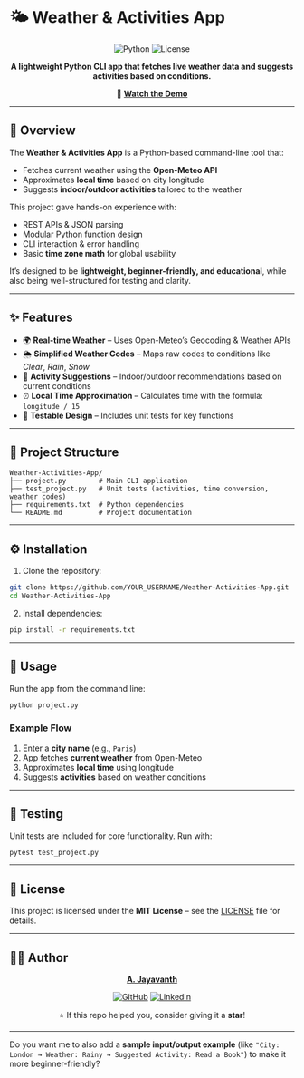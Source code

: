 # 🌤️ Weather & Activities App

<div align="center">

![Python](https://img.shields.io/badge/Python-3.x-blue.svg)
![License](https://img.shields.io/badge/License-MIT-green.svg)

**A lightweight Python CLI app that fetches live weather data and suggests activities based on conditions.**

🎥 **[Watch the Demo](https://youtu.be/h_1Ll4w68Gs)**

</div>  

---

## 🌟 Overview

The **Weather & Activities App** is a Python-based command-line tool that:

* Fetches current weather using the **Open-Meteo API**
* Approximates **local time** based on city longitude
* Suggests **indoor/outdoor activities** tailored to the weather

This project gave hands-on experience with:

* REST APIs & JSON parsing
* Modular Python function design
* CLI interaction & error handling
* Basic **time zone math** for global usability

It’s designed to be **lightweight, beginner-friendly, and educational**, while also being well-structured for testing and clarity.

---

## ✨ Features

* 🌍 **Real-time Weather** – Uses Open-Meteo’s Geocoding & Weather APIs
* 🌦️ **Simplified Weather Codes** – Maps raw codes to conditions like *Clear*, *Rain*, *Snow*
* 🏃 **Activity Suggestions** – Indoor/outdoor recommendations based on current conditions
* ⏰ **Local Time Approximation** – Calculates time with the formula: `longitude / 15`
* 🧪 **Testable Design** – Includes unit tests for key functions

---

## 📂 Project Structure

```plaintext
Weather-Activities-App/
├── project.py        # Main CLI application
├── test_project.py   # Unit tests (activities, time conversion, weather codes)
├── requirements.txt  # Python dependencies
└── README.md         # Project documentation
```

---

## ⚙️ Installation

1. Clone the repository:

```bash
git clone https://github.com/YOUR_USERNAME/Weather-Activities-App.git
cd Weather-Activities-App
```

2. Install dependencies:

```bash
pip install -r requirements.txt
```

---

## 🚀 Usage

Run the app from the command line:

```bash
python project.py
```

### Example Flow

1. Enter a **city name** (e.g., `Paris`)
2. App fetches **current weather** from Open-Meteo
3. Approximates **local time** using longitude
4. Suggests **activities** based on weather conditions

---

## 🧪 Testing

Unit tests are included for core functionality. Run with:

```bash
pytest test_project.py
```

---

## 📄 License

This project is licensed under the **MIT License** – see the [LICENSE](LICENSE) file for details.

---

## 👨‍💻 Author

<div align="center">

**[A. Jayavanth](https://github.com/jayavanth18)**

[![GitHub](https://img.shields.io/badge/GitHub-jayavanth18-black?logo=github)](https://github.com/jayavanth18)
[![LinkedIn](https://img.shields.io/badge/LinkedIn-Connect-blue?logo=linkedin)](https://www.linkedin.com/in/jayavanth18/)

⭐ If this repo helped you, consider giving it a **star**!

</div>  

---

Do you want me to also add a **sample input/output example** (like `"City: London → Weather: Rainy → Suggested Activity: Read a Book"`) to make it more beginner-friendly?
